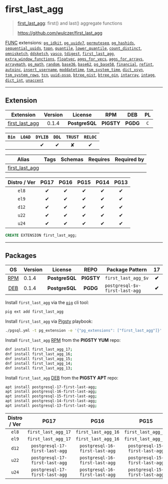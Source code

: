 # first_last_agg


> [first_last_agg](https://github.com/wulczer/first_last_agg): first() and last() aggregate functions
>
> https://github.com/wulczer/first_last_agg





[FUNC](/func) extensions: [`pg_idkit`](/pg_idkit), [`pg_uuidv7`](/pg_uuidv7), [`permuteseq`](/permuteseq), [`pg_hashids`](/pg_hashids), [`sequential_uuids`](/sequential_uuids), [`topn`](/topn), [`quantile`](/quantile), [`lower_quantile`](/lower_quantile), [`count_distinct`](/count_distinct), [`omnisketch`](/omnisketch), [`ddsketch`](/ddsketch), [`vasco`](/vasco), [`tdigest`](/tdigest), [`first_last_agg`](/first_last_agg), [`extra_window_functions`](/extra_window_functions), [`floatvec`](/floatvec), [`aggs_for_vecs`](/aggs_for_vecs), [`aggs_for_arrays`](/aggs_for_arrays), [`arraymath`](/arraymath), [`pg_math`](/pg_math), [`random`](/random), [`base36`](/base36), [`base62`](/base62), [`pg_base58`](/pg_base58), [`financial`](/financial), [`refint`](/refint), [`autoinc`](/autoinc), [`insert_username`](/insert_username), [`moddatetime`](/moddatetime), [`tsm_system_time`](/tsm_system_time), [`dict_xsyn`](/dict_xsyn), [`tsm_system_rows`](/tsm_system_rows), [`tcn`](/tcn), [`uuid-ossp`](/uuid-ossp), [`btree_gist`](/btree_gist), [`btree_gin`](/btree_gin), [`intarray`](/intarray), [`intagg`](/intagg), [`dict_int`](/dict_int), [`unaccent`](/unaccent)


-------
## Extension


| Extension | Version | License | RPM | DEB | PL |
|-----------|:-------:|:-------:|:---:|:---:|:--:|
| [first_last_agg](https://github.com/wulczer/first_last_agg) | 0.1.4 | **<span class="tcblue">PostgreSQL</span>** | **<span class="tcwarn">PIGSTY</span>** | **<span class="tccyan">PGDG</span>** | `C` |



| `Bin` | `LOAD` | `DYLIB` | `DDL` | `TRUST` | `RELOC` |
|:-----:|:------:|:-------:|:-----:|:-------:|:-------:|
|  |  | <span class="tcblue">✔</span> | <span class="tcblue">✔</span> | <span class="tcwarn">✘</span> | <span class="tcblue">✔</span> |



| Alias | Tags | Schemas | Requires | Required by |
|-------|------|---------|----------|-------------|
| [first_last_agg](/first_last_agg) |  |  |  |  |



| Distro / Ver | PG17 | PG16 | PG15 | PG14 | PG13 |
|:------------:|:----:|:----:|:----:|:----:|:----:|
| `el8` | <span class="tcblue">✔</span> | <span class="tcblue">✔</span> | <span class="tcblue">✔</span> | <span class="tcblue">✔</span> | <span class="tcblue">✔</span> |
| `el9` | <span class="tcblue">✔</span> | <span class="tcblue">✔</span> | <span class="tcblue">✔</span> | <span class="tcblue">✔</span> | <span class="tcblue">✔</span> |
| `d12` | <span class="tcblue">✔</span> | <span class="tcblue">✔</span> | <span class="tcblue">✔</span> | <span class="tcblue">✔</span> | <span class="tcblue">✔</span> |
| `u22` | <span class="tcblue">✔</span> | <span class="tcblue">✔</span> | <span class="tcblue">✔</span> | <span class="tcblue">✔</span> | <span class="tcblue">✔</span> |
| `u24` | <span class="tcblue">✔</span> | <span class="tcblue">✔</span> | <span class="tcblue">✔</span> | <span class="tcblue">✔</span> | <span class="tcblue">✔</span> |





```sql
CREATE EXTENSION first_last_agg;
```

-----------


## Packages


| OS | Version | License | REPO | Package Pattern | 17 | 16 | 15 | 14 | 13 | Dependency |
|:--:|---------|:-------:|:----:|-----------------|:--:|:--:|:--:|:--:|:--:|------------|
| [RPM](/rpm) | 0.1.4 | **<span class="tcblue">PostgreSQL</span>** | **<span class="tcwarn">PIGSTY</span>** | `first_last_agg_$v` | **<span class="tcwarn">✔</span>** | **<span class="tcwarn">✔</span>** | **<span class="tcwarn">✔</span>** | **<span class="tcwarn">✔</span>** | **<span class="tcwarn">✔</span>** |  |
| [DEB](/deb) | 0.1.4 | **<span class="tcblue">PostgreSQL</span>** | **<span class="tccyan">PGDG</span>** | `postgresql-$v-first-last-agg` | **<span class="tcwarn">✔</span>** | **<span class="tcwarn">✔</span>** | **<span class="tcwarn">✔</span>** | **<span class="tcwarn">✔</span>** | **<span class="tcwarn">✔</span>** |  |



Install `first_last_agg` via the [`pig`](https://github.com/pgsty/pig) cli tool:

```bash
pig ext add first_last_agg
```


Install `first_last_agg` via [Pigsty](https://pigsty.io/docs/pgext/usage/install/) playbook:

```bash
./pgsql.yml -t pg_extension -e '{"pg_extensions": ["first_last_agg"]}'
```


Install `first_last_agg` [RPM](/rpm) from the **<span class="tcwarn">PIGSTY</span>** **YUM** repo:

```bash
dnf install first_last_agg_17;
dnf install first_last_agg_16;
dnf install first_last_agg_15;
dnf install first_last_agg_14;
dnf install first_last_agg_13;
```


Install `first_last_agg` [DEB](/deb) from the **<span class="tcwarn">PIGSTY</span>** **APT** repo:

```bash
apt install postgresql-17-first-last-agg;
apt install postgresql-16-first-last-agg;
apt install postgresql-15-first-last-agg;
apt install postgresql-14-first-last-agg;
apt install postgresql-13-first-last-agg;
```




| Distro / Ver | PG17 | PG16 | PG15 | PG14 | PG13 |
|:------------:|:----:|:----:|:----:|:----:|:----:|
| `el8` | `first_last_agg_17` | `first_last_agg_16` | `first_last_agg_15` | `first_last_agg_14` | `first_last_agg_13` |
| `el9` | `first_last_agg_17` | `first_last_agg_16` | `first_last_agg_15` | `first_last_agg_14` | `first_last_agg_13` |
| `d12` | `postgresql-17-first-last-agg` | `postgresql-16-first-last-agg` | `postgresql-15-first-last-agg` | `postgresql-14-first-last-agg` | `postgresql-13-first-last-agg` |
| `u22` | `postgresql-17-first-last-agg` | `postgresql-16-first-last-agg` | `postgresql-15-first-last-agg` | `postgresql-14-first-last-agg` | `postgresql-13-first-last-agg` |
| `u24` | `postgresql-17-first-last-agg` | `postgresql-16-first-last-agg` | `postgresql-15-first-last-agg` | `postgresql-14-first-last-agg` | `postgresql-13-first-last-agg` |





